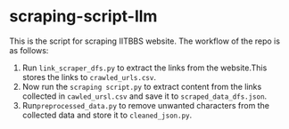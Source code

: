 # scraping-script-llm
This is the script for scraping IITBBS website.
The workflow of the repo is as follows:
1. Run `link_scraper_dfs.py` to extract the links from the website.This stores the links to `crawled_urls.csv`.
2. Now run the `scraping script.py` to extract content from the links collected in `cawled_ursl.csv` and save it to `scraped_data_dfs.json`.
3. Run`preprocessed_data.py` to remove unwanted characters from the collected data and store it to `cleaned_json.py`.
   
